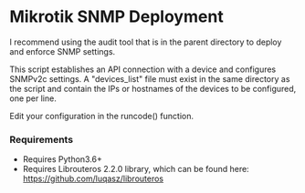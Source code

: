 # Mikrotik SNMP Deployment

I recommend using the audit tool that is in the parent directory to deploy and enforce SNMP settings.

This script establishes an API connection with a device and configures SNMPv2c settings. A "devices_list" file must exist in the same directory as the script and contain the IPs or hostnames of the devices to be configured, one per line.

Edit your configuration in the runcode() function.

### Requirements 
* Requires Python3.6+
* Requires Librouteros 2.2.0 library, which can be found here: https://github.com/luqasz/librouteros